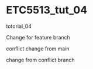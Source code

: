 # ETC5513_tut_04
totorial_04

Change for feature branch


conflict change from main

change from conflict branch

